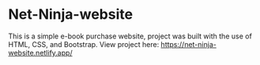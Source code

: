 # Net-Ninja-website
This is a simple e-book purchase website, project was built with the use of HTML, CSS, and Bootstrap.
View project here: https://net-ninja-website.netlify.app/